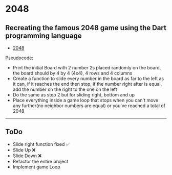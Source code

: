 # 2048
## Recreating the famous 2048 game using the Dart programming language
- [2048](https://2048game.com/?ref=google-search-classic&gclid=Cj0KCQjw8qmhBhClARIsANAtbofGvr8fmccOja9kg2pzLOjVEUefSEFFzeptyiZVf8nE7mK8fGjE-kIaAmVpEALw_wcB)

Pseudocode:
- Print the initial Board with 2 number 2s placed randomly on the board, the board should by 4 by 4 (4x4), 4 rows and 4 columns
- Create a function to slide every number in the board as far to the left as it can, if it reaches the end then stop, if the number right after is equal, add the number on the right to the one on the left
- Do the same as step 2 but for sliding right, bottom and up
- Place everything inside a game loop that stops when you can't move any further(no neighbor numbers are equal) or you've reached a total of 2048
___
## ToDo
- Slide right function fixed ✅
- Slide Up ❌
- Slide Down ❌
- Refactor the entire project
- Implement game Loop
